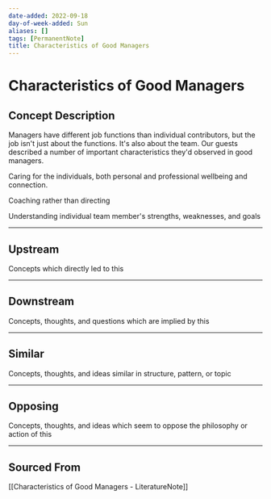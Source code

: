 ```yaml
---
date-added: 2022-09-18
day-of-week-added: Sun
aliases: []
tags: [PermanentNote]
title: Characteristics of Good Managers
---
```


# Characteristics of Good Managers

## Concept Description
Managers have different job functions than individual contributors, but the job isn't just about the functions. It's also about the team. Our guests described a number of important characteristics they'd observed in good managers.

Caring for the individuals, both personal and professional wellbeing and connection. 

Coaching rather than directing

Understanding individual team member's strengths, weaknesses, and goals



---
## Upstream
Concepts which directly led to this


---
## Downstream
Concepts, thoughts, and questions which are implied by this


---
## Similar
Concepts, thoughts, and ideas similar in structure, pattern, or topic


---
## Opposing
Concepts, thoughts, and ideas which seem to oppose the philosophy or action of this


---
## Sourced From
[[Characteristics of Good Managers - LiteratureNote]]
